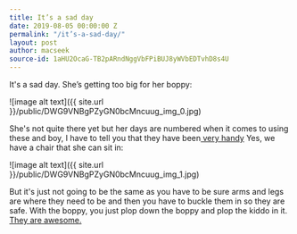 ```yaml
---
title: It’s a sad day
date: 2019-08-05 00:00:00 Z
permalink: "/it’s-a-sad-day/"
layout: post
author: macseek
source-id: 1aHU2OcaG-TB2pARndNggVbFPiBUJ8yWVbEDTvhD8s4U
---
```


It's a sad day. She’s getting too big for her boppy:

![image alt text]({{ site.url }}/public/DWG9VNBgPZyGN0bcMncuug_img_0.jpg)

She's not quite there yet but her days are numbered when it comes to using these and boy, I have to tell you that they have been[ very handy](https://amzn.to/2KgEm8Z)  Yes, we have a chair that she can sit in: 

![image alt text]({{ site.url }}/public/DWG9VNBgPZyGN0bcMncuug_img_1.jpg)

But it's just not going to be the same as you have to be sure arms and legs are where they need to be and then you have to buckle them in so they are safe. With the boppy, you just plop down the boppy and plop the kiddo in it. [They are awesome.](https://amzn.to/2YIDKgz) 

